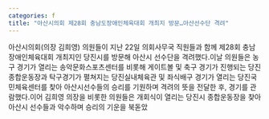 ```yaml
---
categories: f
title: "아산시의회 제28회 충남도장애인체육대회 개최지 방문…아산선수단 격려"
---
```

아산시의회(의장 김희영) 의원들이 지난 22일 의회사무국 직원들과 함께 제28회 충남장애인체육대회 개최지인 당진시를 방문해 아산시 선수단을 격려했다.이날 의원들은 농구 경기가 열리는 송악문화스포츠센터를 비롯해 게이트볼 및 축구 경기가 진행되는 당진종합운동장과 탁구경기가 펼쳐지는 당진실내체육관 및 좌식배구 경기가 열리는 당진국민체육센터를 찾아 아산시선수들의 승리를 기원하며 격려의 뜻을 전달한 후, 경기를 관람했다.이어 김희영 의장을 비롯한 의원들은 개회식이 열리는 당진시 종합운동장을 찾아 아산시 선수들과 악수하며 승리의 기운을 북돋았